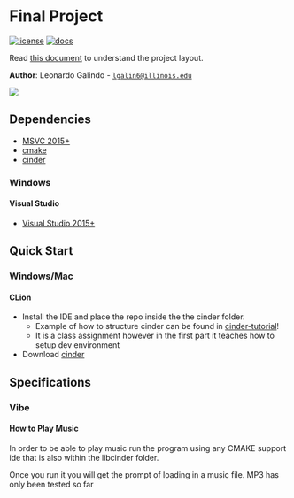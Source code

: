 # Final Project

[![license](https://img.shields.io/badge/license-MIT-green)](LICENSE)
[![docs](https://img.shields.io/badge/docs-yes-brightgreen)](docs/README.md)

Read [this document](https://cliutils.gitlab.io/modern-cmake/chapters/basics/structure.html) to understand the project
layout.

**Author**: Leonardo Galindo - [`lgalin6@illinois.edu`](mailto:lgalin6@illinois.edu)

![](https://imgur.com/1imjIMD.gif)

## Dependencies

- [MSVC 2015+][visual-studio]
- [cmake]
- [cinder]

### Windows

#### Visual Studio

- [Visual Studio 2015+](https://visualstudio.microsoft.com/)

## Quick Start

### Windows/Mac

#### CLion

- Install the IDE and place the repo inside the the cinder folder.
    - Example of how to structure cinder can be found in [cinder-tutorial]!
    - It is a class assignment however in the first part it teaches how to setup dev environment
- Download [cinder]

## Specifications

### Vibe

#### How to Play Music
In order to be able to play music run the program using any CMAKE support ide that is also within the libcinder folder.

Once you run it you will get the prompt of loading in a music file. MP3 has only been tested so far


[visual-studio]: https://www.visualstudio.com/
[gcc]: https://gcc.gnu.org/
[cmake]: https://cmake.org/
[cinder]: https://libcinder.org/
[cinder-tutorial]: https://courses.grainger.illinois.edu/cs126/sp2020/assignments/snake/
